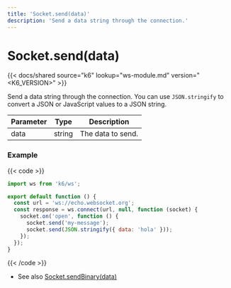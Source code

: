 ```yaml
---
title: 'Socket.send(data)'
description: 'Send a data string through the connection.'
---
```


# Socket.send(data)

{{< docs/shared source="k6" lookup="ws-module.md" version="<K6_VERSION>" >}}

Send a data string through the connection.
You can use `JSON.stringify` to convert a JSON or JavaScript values to a JSON string.

| Parameter | Type   | Description       |
| --------- | ------ | ----------------- |
| data      | string | The data to send. |

### Example

{{< code >}}

```javascript
import ws from 'k6/ws';

export default function () {
  const url = 'ws://echo.websocket.org';
  const response = ws.connect(url, null, function (socket) {
    socket.on('open', function () {
      socket.send('my-message');
      socket.send(JSON.stringify({ data: 'hola' }));
    });
  });
}
```

{{< /code >}}

- See also [Socket.sendBinary(data)](https://grafana.com/docs/k6/<K6_VERSION>/javascript-api/k6-ws/socket/socket-sendbinary)
